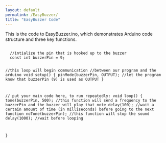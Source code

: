 ```yaml
---
layout: default
permalink: /EasyBuzzer/
title: "EasyBuzzer Code"
---
```


This is the code to EasyBuzzer.ino, which demonstrates Arduino code structure and three key functions.

<code>
  //intialize the pin that is hooked up to the buzzer
  const int buzzerPin = 9;

  //this loop will begin communication
  //between our program and the arduino
  void setup() {
    pinMode(buzzerPin, OUTPUT);   //let the program know that buzzerPin (9) is used as OUTPUT
  }

  // put your main code here, to run repeatedly:
  void loop() {
    tone(buzzerPin, 500);     //this function will send a frequency to the buzzerPin and the buzzer will play that note
    delay(100);               //wait a certain amount of time (in milliseconds) before going to the next function
    noTone(buzzerPin);        //this function will stop the sound
    delay(1000);              //wait before looping

  }
</code>
